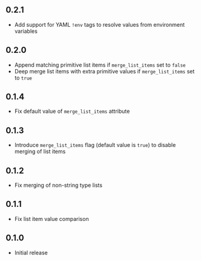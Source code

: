 ## 0.2.1

- Add support for YAML `!env` tags to resolve values from environment variables

## 0.2.0

- Append matching primitive list items if `merge_list_items` set to `false`
- Deep merge list items with extra primitive values if `merge_list_items` set to `true`

## 0.1.4

- Fix default value of `merge_list_items` attribute

## 0.1.3

- Introduce `merge_list_items` flag (default value is `true`) to disable merging of list items

## 0.1.2

- Fix merging of non-string type lists

## 0.1.1

- Fix list item value comparison

## 0.1.0

- Initial release
